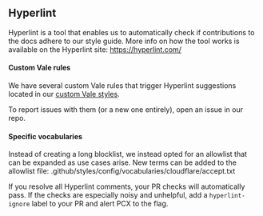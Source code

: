 ## Hyperlint

Hyperlint is a tool that enables us to automatically check if contributions to the docs adhere to our style guide. More info on how the tool works is available on the Hyperlint site: https://hyperlint.com/

#### Custom Vale rules
We have several custom Vale rules that trigger Hyperlint suggestions located in our [custom Vale styles](https://github.com/cloudflare/cloudflare-docs/tree/production/.github/styles/cloudflare).

To report issues with them (or a new one entirely), open an issue in our repo.

#### Specific vocabularies
Instead of creating a long blocklist, we instead opted for an allowlist that can be expanded as use cases arise. New terms can be added to the allowlist file: .github/styles/config/vocabularies/cloudflare/accept.txt

If you resolve all Hyperlint comments, your PR checks will automatically pass. If the checks are especially noisy and unhelpful, add a `hyperlint-ignore` label to your PR and alert PCX to the flag.

